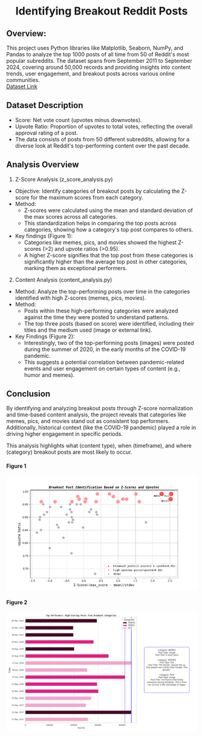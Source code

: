 <h1 align="center">Identifying Breakout Reddit Posts</h1>

## Overview:
This project uses Python libraries like Matplotlib, Seaborn, NumPy, and Pandas to analyze the top 1000 posts of all time from 50 of Reddit's most popular subreddits. The dataset spans from September 2011 to September 2024, covering around 50,000 records and providing insights into content trends, user engagement, and breakout posts across various online communities. <br>
[Dataset Link](https://www.kaggle.com/datasets/sachinkanchan92/reddit-top-posts-50-subreddit-analysis-2011-2024/data)

## Dataset Description
- Score: Net vote count (upvotes minus downvotes).
- Upvote Ratio: Proportion of upvotes to total votes, reflecting the overall approval rating of a post.
- The data consists of posts from 50 different subreddits, allowing for a diverse look at Reddit's top-performing content over the past decade.

## Analysis Overview
1.  Z-Score Analysis (z_score_analysis.py)
- Objective: Identify categories of breakout posts by calculating the Z-score for the maximum scores from each category.
- Method:
    - Z-scores were calculated using the mean and standard deviation of the max scores across all categories.
    - This standardization helps in comparing the top posts across categories, showing how a category's top post compares to others.
- Key findings (Figure 1):
    - Categories like memes, pics, and movies showed the highest Z-scores (>2) and upvote ratios (>0.95).
    - A higher Z-score signifies that the top post from these categories is significantly higher than the average top post in other categories, marking them as exceptional performers.
2. Content Analysis (content_analysis.py)
- Method: Analyze the top-performing posts over time in the categories identified with high Z-scores (memes, pics, movies).
- Method:
    - Posts within these high-performing categories were analyzed against the time they were posted to understand patterns.
    - The top three posts (based on score) were identified, including their titles and the medium used (image or external link).
- Key Findings (Figure 2):
     - Interestingly, two of the top-performing posts (images) were posted during the summer of 2020, in the early months of the COVID-19 pandemic.
    - This suggests a potential correlation between pandemic-related events and user engagement on certain types of content (e.g., humor and memes).
## Conclusion
By identifying and analyzing breakout posts through Z-score normalization and time-based content analysis, the project reveals that categories like memes, pics, and movies stand out as consistent top performers. Additionally, historical context (like the COVID-19 pandemic) played a role in driving higher engagement in specific periods.

This analysis highlights what (content type), when (timeframe), and where (category) breakout posts are most likely to occur.

#### Figure 1
![Z-Score Analysis](img/z_score_analysis_plot.png "z_score_analysis")

#### Figure 2
![Content Analysis](img/content_analyis_plot.png "content_analysis")